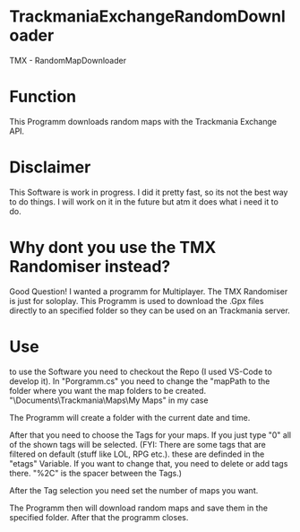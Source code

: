 # TrackmaniaExchangeRandomDownloader
 TMX - RandomMapDownloader

# Function
This Programm downloads random maps with the Trackmania Exchange API.

# Disclaimer
This Software is work in progress. I did it pretty fast, so its not the best way to do things.
I will work on it in the future but atm it does what i need it to do.

# Why dont you use the TMX Randomiser instead?
Good Question! I wanted a programm for Multiplayer. The TMX Randomiser is just for soloplay.
This Programm is used to download the .Gpx files directly to an specified folder so they can be used on an Trackmania server.

# Use
to use the Software you need to checkout the Repo (I used VS-Code to develop it). In "Porgramm.cs" you need to change the "mapPath to the folder where you want the map folders to be created.
"\Documents\Trackmania\Maps\My Maps" in my case

The Programm will create a folder with the current date and time.

After that you need to choose the Tags for your maps. If you just type "0" all of the shown tags will be selected.
(FYI: There are some tags that are filtered on default (stuff like LOL, RPG etc.). these are definded in the "etags" Variable. If you want to change that, you need to delete or add tags there. "%2C" is the spacer between the Tags.)

After the Tag selection you need set the number of maps you want.

The Programm then will download random maps and save them in the specified folder.
After that the programm closes.







